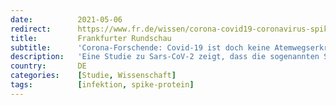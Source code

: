 ```yaml
---
date:          2021-05-06
redirect:      https://www.fr.de/wissen/corona-covid19-coronavirus-spike-protein-lungen-atemwege-gefaesse-erkrankung-90487114.html
title:         Frankfurter Rundschau
subtitle:      'Corona-Forschende: Covid-19 ist doch keine Atemwegserkrankung'
description:   'Eine Studie zu Sars-CoV-2 zeigt, dass die sogenannten Spike-Proteine des Coronavirus bei der Auslösung von Covid-19 eine größere Rolle spielen als gedacht.'
country:       DE
categories:    [Studie, Wissenschaft]
tags:          [infektion, spike-protein]
---
```

